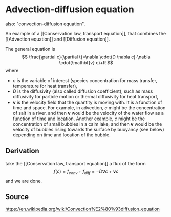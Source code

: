 # Advection-diffusion equation
also: "convection-diffusion equation".

An example of a [[Conservation law, transport equation]], that combines the [[Advection equation]] and [[Diffusion equation]].


The general equation is
$$
\frac{\partial c}{\partial t}=\nabla \cdot(D \nabla c)-\nabla \cdot(\mathbf{v} c)+R
$$
where
- $c$ is the variable of interest (species concentration for mass transfer, temperature for heat transfer),
- $D$ is the diffusivity (also called diffusion coefficient), such as mass diffusivity for particle motion or thermal diffusivity for heat transport,
- $\mathbf{v}$ is the velocity field that the quantity is moving with. It is a function of time and space. For example, in advection, $c$ might be the concentration of salt in a river, and then $\mathbf{v}$ would be the velocity of the water flow as a function of time and location. Another example, $c$ might be the concentration of small bubbles in a calm lake, and then $\mathbf{v}$ would be the velocity of bubbles rising towards the surface by buoyancy (see below) depending on time and location of the bubble.


## Derivation 
take the [[Conservation law, transport equation]] a flux of the form
$$f(c) = f_{conv} + f_{diff}= -D\nabla c + \boldsymbol{v}c$$
and we are done.


## Source
https://en.wikipedia.org/wiki/Convection%E2%80%93diffusion_equation